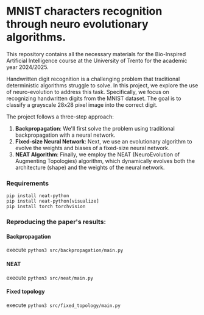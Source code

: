 # MNIST characters recognition through neuro evolutionary algorithms.
This repository contains all the necessary materials for the Bio-Inspired Artificial Intelligence course at the University of Trento for the academic year 2024/2025.

Handwritten digit recognition is a challenging problem that traditional deterministic algorithms struggle to solve. In this project, we explore the use of neuro-evolution to address this task. Specifically, we focus on recognizing handwritten digits from the MNIST dataset. The goal is to classify a grayscale 28x28 pixel image into the correct digit.

The project follows a three-step approach:

1. **Backpropagation**: We'll first solve the problem using traditional backpropagation with a neural network.
2. **Fixed-size Neural Network**: Next, we use an evolutionary algorithm to evolve the weights and biases of a fixed-size neural network.
3. **NEAT Algorithm**: Finally, we employ the NEAT (NeuroEvolution of Augmenting Topologies) algorithm, which dynamically evolves both the architecture (shape) and the weights of the neural network.

### Requirements
```
pip install neat-python
pip install neat-python[visualize]
pip install torch torchvision
```
### Reproducing the paper's results:
#### Backpropagation
execute `python3 src/backpropagation/main.py`

#### NEAT
execute `python3 src/neat/main.py`

#### Fixed topology
execute `python3 src/fixed_topology/main.py`

